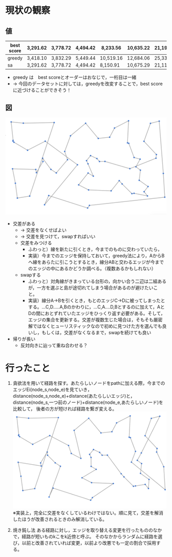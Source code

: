 # 現状の観察
## 値
| best score | 3,291.62	| 3,778.72	| 4,494.42	| 8,233.56	| 10,635.22	| 21,191.89	| 42,187.11
| ----	| ----	| ----	| ----	| ----	| ----	| ---- | ---- |
| greedy | 3,418.10  |  3,832.29 | 5,449.44 | 10,519.16 | 12,684.06 | 25,331.84 | 49,892.05 |
| sa  | 3,291.62  |  3,778.72 | 4,494.42 | 8,150.91 | 10,675.29 | 21,119.55 | 44,393.89 |
- greedy は　best scoreとオーダーはおなじで，一桁目は一緒
- -> 今回のデータセットに対しては，greedyを改変することで，best scoreに近づけることができそう！
## 図
![貪欲法i=3](image.png)

- 交差がある
    -  -> 交差をなくせばよい
    - -> 交差を見つけて，swapすればいい
    - 交差をみつける
        - ふわっと）線を新たに引くとき，今までのものに交わっていたら，
        - 実装）今までのエッジを保持しておいて，greedy法により，AからBへ線をあらたに引こうとするとき，線分ABと交わるエッジが今までのエッジの中にあるかどうか調べる。（複数あるかもしれない）
    - swapする
        - ふわっと）対角線がきまっている台形の，向かい合う二辺は二組あるが，一方を選ぶと島が途切れてしまう場合があるのが避けたいこと。
        - 実装）線分A->Bを引くとき，もとのエッジC->Dに被ってしまったとする。...C,D.....A,Bのかわりに，...C,A....D,Bとするのに加えて，AとDの間におとずれていたエッジをひっくり返す必要がある。そして，エッジの集合を更新する。交差が複数生じた場合は，そもそも厳密解ではなくヒューリスティックなので初めに見つけた方を選んでも良いし，もしくは，交差がなくなるまで，swapを続けても良い
- 帰りが長い
    - 反対向きに辿って重ね合わせる？
# 行ったこと
1.  貪欲法を用いて経路を探す。あたらしいノードをpathに加える際，今までのエッジEi(node_s,node_e)を見ていき，
distance(node_s,node_e)+distance(あたらしいエッジ)と，
distance(node_s,一つ前のノード)+distance(node_e,あたらしいノード)を比較して，
後者の方が短ければ経路を繋ぎ変える。
![貪欲法+工夫i=3](image2.png)
※実装上，完全に交差をなくしているわけではない。順に見て，交差を解消したほうが改善されるときのみ解消している。

2.  焼き鈍し法
ある経路に対し，エッジを取り替える変更を行ったもののなかで，経路が短いものkこをk近傍と呼ぶ。
そのなかからランダムに経路を選び，以前と改善されていれば変更，以前より改悪でも一定の割合で採用する。
